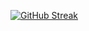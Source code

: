 [![GitHub Streak](https://streak-stats.demolab.com?user=BrendanSideforge&theme=onedark)](https://git.io/streak-stats)
